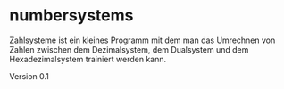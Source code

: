 # numbersystems

Zahlsysteme ist ein kleines Programm mit dem man das Umrechnen von Zahlen zwischen dem Dezimalsystem, dem Dualsystem und dem Hexadezimalsystem trainiert werden kann.

Version 0.1